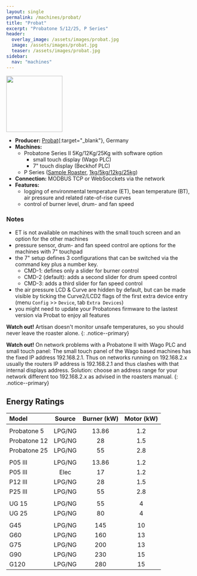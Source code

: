 ```yaml
---
layout: single
permalink: /machines/probat/
title: "Probat"
excerpt: "Probatone 5/12/25, P Series"
header:
  overlay_image: /assets/images/probat.jpg
  image: /assets/images/probat.jpg
  teaser: /assets/images/probat.jpg
sidebar:
  nav: "machines"
---
```


<img class="tab-image" src="{{ site.baseurl }}/assets/images/supporter-badge.png" width="150px">


* __Producer:__ [Probat](http://www.probat-shoproaster.com/en/home/){:target="_blank"}, Germany
* __Machines:__ 
  - Probatone Series II 5Kg/12Kg/25Kg with software option
     - small touch display (Wago PLC)
     - 7" touch display (Beckhof PLC)
  - P Series ([Sample Roaster](https://www.probat.com/en/products/shoproaster/produkte/roasters/sample-roaster/), [1kg/5kg/12kg/25kg](https://www.probat.com/en/products/shoproaster/produkte/roasters/p-series-probatino/)) 
* __Connection:__ MODBUS TCP or WebSocckets via the network
* __Features:__ 
  - logging of environmental temperature (ET), bean temperature (BT), air pressure and related rate-of-rise curves
  - control of burner level, drum- and fan speed

  

### Notes

- ET is not available on machines with the small touch screen and an option for the other machines
- pressure sensor, drum- and fan speed control are options for the machines with 7" touchpad
- the 7" setup defines 3 configurations that can be switched via the command key plus a number key.
  * CMD-1: defines only a slider for burner control
  * CMD-2 (default): adds a second slider for drum speed control
  * CMD-3: adds a third slider for fan speed control
- the air pressure LCD & Curve are hidden by default, but can be made visible by ticking the Curve2/LCD2 flags of the first extra device entry (menu `Config` >> `Device`, tab `Extra Devices`)
- you might need to update your Probatones firmware to the lastest version via Probat to enjoy all features
<!--
- version v1.6.1 of Artisan add support for the [Probat Roaster Middleware](https://www.probat.com/en/products/shoproaster/produkte/roasters/probatone-series/){:target="_blank"} and allows to read data from all its supported roasting machines
-->

**Watch out!** Artisan doesn't monitor unsafe temperatures, so you should never leave the roaster alone.
{: .notice--primary}

**Watch out!** On network problems with a Probatone II with Wago PLC and small touch panel: The small touch panel of the Wago based machines has the fixed IP address 192.168.2.1. Thus on networks running on 192.168.2.x usually the routers IP address is 192.168.2.1 and thus clashes with that internal displays address. Solution: choose an address range for your network different too 192.168.2.x as advised in the roasters manual.
{: .notice--primary}

<a name="EnergyRatings"></a>
## Energy Ratings

|Model|Source|Burner (kW)|Motor (kW)|
|:-----|:-----:|:-----:|:-----:|
|||
| Probatone 5 | LPG/NG | 13.86 | 1.2 |
| Probatone 12 | LPG/NG | 28 | 1.5 |
| Probatone 25 | LPG/NG | 55 | 2.8 |
|||
| P05 III | LPG/NG | 13.86 | 1.2 |
| P05 III | Elec | 17 | 1.2 |
| P12 III | LPG/NG | 28 | 1.5 |
| P25 III | LPG/NG | 55 | 2.8 |
|||
| UG 15 | LPG/NG | 55 | 4 |
| UG 25 | LPG/NG | 80 | 4 |
|||
| G45 | LPG/NG | 145 | 10 |
| G60 | LPG/NG | 160 | 13 |
| G75 | LPG/NG | 200 | 13 |
| G90 | LPG/NG | 230 | 15 |
| G120 | LPG/NG | 280 | 15 |